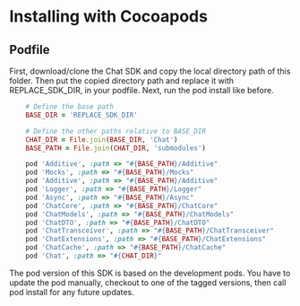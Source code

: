 # Installing with Cocoapods

## Podfile
First, download/clone the Chat SDK and copy the local directory path of this folder.
Then put the copied directory path and replace it with REPLACE_SDK_DIR, in your podfile.
Next, run the pod install like before.

```ruby
    # Define the base path
    BASE_DIR = 'REPLACE_SDK_DIR'

    # Define the other paths relative to BASE_DIR
    CHAT_DIR = File.join(BASE_DIR, 'Chat')
    BASE_PATH = File.join(CHAT_DIR, 'submodules')

    pod 'Additive', :path => "#{BASE_PATH}/Additive"
    pod 'Mocks', :path => "#{BASE_PATH}/Mocks"
    pod 'Additive', :path => "#{BASE_PATH}/Additive"
    pod 'Logger', :path => "#{BASE_PATH}/Logger"
    pod 'Async', :path => "#{BASE_PATH}/Async"
    pod 'ChatCore', :path => "#{BASE_PATH}/ChatCore"
    pod 'ChatModels', :path => "#{BASE_PATH}/ChatModels"
    pod 'ChatDTO', :path => "#{BASE_PATH}/ChatDTO"
    pod 'ChatTransceiver', :path => "#{BASE_PATH}/ChatTransceiver"
    pod 'ChatExtensions', :path => "#{BASE_PATH}/ChatExtensions"
    pod 'ChatCache', :path => "#{BASE_PATH}/ChatCache"
    pod 'Chat', :path => "#{CHAT_DIR}"
```

The pod version of this SDK is based on the development pods. You have to update the pod manually, checkout to 
one of the tagged versions, then call pod install for any future updates.
